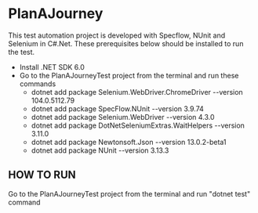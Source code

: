 # PlanAJourney

This test automation project is developed with Specflow, NUnit and Selenium in C#.Net. These prerequisites below should be installed to run the test.

 - Install .NET SDK 6.0
 - Go to the PlanAJourneyTest project from the terminal and run these commands
   - dotnet add package Selenium.WebDriver.ChromeDriver --version 104.0.5112.79  
   - dotnet add package SpecFlow.NUnit --version 3.9.74
   - dotnet add package Selenium.WebDriver --version 4.3.0
   - dotnet add package DotNetSeleniumExtras.WaitHelpers --version 3.11.0
   - dotnet add package Newtonsoft.Json --version 13.0.2-beta1
   - dotnet add package NUnit --version 3.13.3

## HOW TO RUN
   Go to the PlanAJourneyTest project from the terminal and run "dotnet test" command
